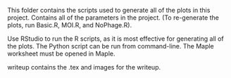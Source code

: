 This folder contains the scripts used to generate all of the plots in this project. Contains all of the parameters in the project. (To re-generate the plots, run Basic.R, MOI.R, and NoPhage.R).

Use RStudio to run the R scripts, as it is most effective for generating all of the plots. The Python script can be run from command-line. The Maple worksheet must be opened in Maple.

writeup contains the .tex and images for the writeup.
